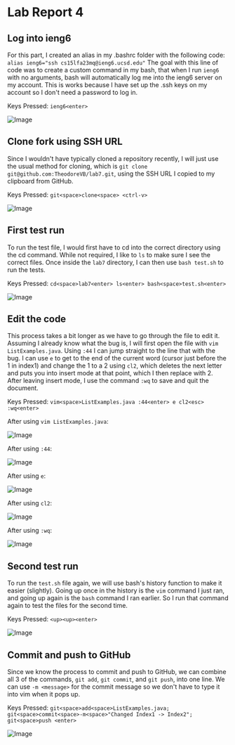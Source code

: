 # Lab Report 4

## Log into ieng6

For this part, I created an alias in my .bashrc folder with the following code:
`alias ieng6="ssh cs15lfa23mq@ieng6.ucsd.edu"`
The goal with this line of code was to create a custom command in my bash, that when I run `ieng6` with no arguments, bash will automatically log me into the ieng6 server on my account. This is works because I have set up the .ssh keys on my account so I don't need a password to log in.

Keys Pressed: `ieng6<enter>`

![Image](ieng6.png)


## Clone fork using SSH URL

Since I wouldn't have typically cloned a repository recently, I will just use the usual method for cloning, which is `git clone git@github.com:TheodoreVB/lab7.git`, using the SSH URL I copied to my clipboard from GitHub.

Keys Pressed: `git<space>clone<space> <ctrl-v>`

![Image](git_clone.png)


## First test run

To run the test file, I would first have to cd into the correct directory using the cd command. While not required, I like to `ls` to make sure I see the correct files. Once inside the `lab7` directory, I can then use `bash test.sh` to run the tests.

Keys Pressed: `cd<space>lab7<enter> ls<enter> bash<space>test.sh<enter>`

![Image](first_test.png)


## Edit the code

This process takes a bit longer as we have to go through the file to edit it. Assuming I already know what the bug is, I will first open the file with `vim ListExamples.java`. Using `:44` I can jump straight to the line that with the bug. I can use `e` to get to the end of the current word (cursor just before the 1 in index1) and change the 1 to a 2 using `cl2`, which deletes the next letter and puts you into insert mode at that point, which I then replace with 2. After leaving insert mode, I use the command `:wq` to save and quit the document.

Keys Pressed: `vim<space>ListExamples.java :44<enter> e cl2<esc> :wq<enter>`

After using `vim ListExamples.java`:

![Image](Step1.png)

After using `:44`:

![Image](Step2.png)

After using `e`:

![Image](Step3.png)

After using `cl2`:

![Image](Step4.png)

After using `:wq`:

![Image](Step5.png)


## Second test run

To run the `test.sh` file again, we will use bash's history function to make it easier (slightly). Going up once in the history is the `vim` command I just ran, and going up again is the `bash` command I ran earlier. So I run that command again to test the files for the second time.

Keys Pressed: `<up><up><enter>`

![Image](second_test.png)


## Commit and push to GitHub

Since we know the process to commit and push to GitHub, we can combine all 3 of the commands, `git add`, `git commit`, and `git push`, into one line. We can use `-m <message>` for the commit message so we don't have to type it into vim when it pops up.

Keys Pressed: `git<space>add<space>ListExamples.java; git<space>commit<space>-m<space>"Changed Index1 -> Index2"; git<space>push <enter>`

![Image](gitcommit.png)
